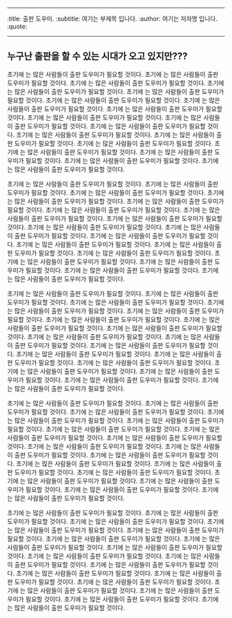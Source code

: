 
---
:title: 출판 도우미.
:subtitle: 여기는 부제목 입니다.
:author: 여기는 저자명 입니다.
:quote:

---


## 누구난 출판을 할 수 있는 시대가 오고 있지만???

초기에 는 많은 사람들이 출판 도우미가 필요할 것이다. 초기에 는 많은 사람들이 출판 도우미가 필요할 것이다. 초기에 는 많은 사람들이 출판 도우미가 필요할 것이다. 초기에 는 많은 사람들이 출판 도우미가 필요할 것이다. 초기에 는 많은 사람들이 출판 도우미가 필요할 것이다. 초기에 는 많은 사람들이 출판 도우미가 필요할 것이다. 초기에 는 많은 사람들이 출판 도우미가 필요할 것이다. 초기에 는 많은 사람들이 출판 도우미가 필요할 것이다. 초기에 는 많은 사람들이 출판 도우미가 필요할 것이다. 초기에 는 많은 사람들이 출판 도우미가 필요할 것이다. 초기에 는 많은 사람들이 출판 도우미가 필요할 것이다. 초기에 는 많은 사람들이 출판 도우미가 필요할 것이다. 초기에 는 많은 사람들이 출판 도우미가 필요할 것이다. 초기에 는 많은 사람들이 출판 도우미가 필요할 것이다. 초기에 는 많은 사람들이 출판 도우미가 필요할 것이다. 초기에 는 많은 사람들이 출판 도우미가 필요할 것이다. 초기에 는 많은 사람들이 출판 도우미가 필요할 것이다. 초기에 는 많은 사람들이 출판 도우미가 필요할 것이다.

초기에 는 많은 사람들이 출판 도우미가 필요할 것이다. 초기에 는 많은 사람들이 출판 도우미가 필요할 것이다. 초기에 는 많은 사람들이 출판 도우미가 필요할 것이다. 초기에 는 많은 사람들이 출판 도우미가 필요할 것이다. 초기에 는 많은 사람들이 출판 도우미가 필요할 것이다. 초기에 는 많은 사람들이 출판 도우미가 필요할 것이다. 초기에 는 많은 사람들이 출판 도우미가 필요할 것이다. 초기에 는 많은 사람들이 출판 도우미가 필요할 것이다. 초기에 는 많은 사람들이 출판 도우미가 필요할 것이다. 초기에 는 많은 사람들이 출판 도우미가 필요할 것이다. 초기에 는 많은 사람들이 출판 도우미가 필요할 것이다. 초기에 는 많은 사람들이 출판 도우미가 필요할 것이다. 초기에 는 많은 사람들이 출판 도우미가 필요할 것이다. 초기에 는 많은 사람들이 출판 도우미가 필요할 것이다. 초기에 는 많은 사람들이 출판 도우미가 필요할 것이다. 초기에 는 많은 사람들이 출판 도우미가 필요할 것이다. 초기에 는 많은 사람들이 출판 도우미가 필요할 것이다. 초기에 는 많은 사람들이 출판 도우미가 필요할 것이다.

초기에 는 많은 사람들이 출판 도우미가 필요할 것이다. 초기에 는 많은 사람들이 출판 도우미가 필요할 것이다. 초기에 는 많은 사람들이 출판 도우미가 필요할 것이다. 초기에 는 많은 사람들이 출판 도우미가 필요할 것이다. 초기에 는 많은 사람들이 출판 도우미가 필요할 것이다. 초기에 는 많은 사람들이 출판 도우미가 필요할 것이다. 초기에 는 많은 사람들이 출판 도우미가 필요할 것이다. 초기에 는 많은 사람들이 출판 도우미가 필요할 것이다. 초기에 는 많은 사람들이 출판 도우미가 필요할 것이다. 초기에 는 많은 사람들이 출판 도우미가 필요할 것이다. 초기에 는 많은 사람들이 출판 도우미가 필요할 것이다. 초기에 는 많은 사람들이 출판 도우미가 필요할 것이다. 초기에 는 많은 사람들이 출판 도우미가 필요할 것이다. 초기에 는 많은 사람들이 출판 도우미가 필요할 것이다. 초기에 는 많은 사람들이 출판 도우미가 필요할 것이다. 초기에 는 많은 사람들이 출판 도우미가 필요할 것이다. 초기에 는 많은 사람들이 출판 도우미가 필요할 것이다. 초기에 는 많은 사람들이 출판 도우미가 필요할 것이다.

초기에 는 많은 사람들이 출판 도우미가 필요할 것이다. 초기에 는 많은 사람들이 출판 도우미가 필요할 것이다. 초기에 는 많은 사람들이 출판 도우미가 필요할 것이다. 초기에 는 많은 사람들이 출판 도우미가 필요할 것이다. 초기에 는 많은 사람들이 출판 도우미가 필요할 것이다. 초기에 는 많은 사람들이 출판 도우미가 필요할 것이다. 초기에 는 많은 사람들이 출판 도우미가 필요할 것이다. 초기에 는 많은 사람들이 출판 도우미가 필요할 것이다. 초기에 는 많은 사람들이 출판 도우미가 필요할 것이다. 초기에 는 많은 사람들이 출판 도우미가 필요할 것이다. 초기에 는 많은 사람들이 출판 도우미가 필요할 것이다. 초기에 는 많은 사람들이 출판 도우미가 필요할 것이다. 초기에 는 많은 사람들이 출판 도우미가 필요할 것이다. 초기에 는 많은 사람들이 출판 도우미가 필요할 것이다. 초기에 는 많은 사람들이 출판 도우미가 필요할 것이다. 초기에 는 많은 사람들이 출판 도우미가 필요할 것이다. 초기에 는 많은 사람들이 출판 도우미가 필요할 것이다. 초기에 는 많은 사람들이 출판 도우미가 필요할 것이다.

초기에 는 많은 사람들이 출판 도우미가 필요할 것이다. 초기에 는 많은 사람들이 출판 도우미가 필요할 것이다. 초기에 는 많은 사람들이 출판 도우미가 필요할 것이다. 초기에 는 많은 사람들이 출판 도우미가 필요할 것이다. 초기에 는 많은 사람들이 출판 도우미가 필요할 것이다. 초기에 는 많은 사람들이 출판 도우미가 필요할 것이다. 초기에 는 많은 사람들이 출판 도우미가 필요할 것이다. 초기에 는 많은 사람들이 출판 도우미가 필요할 것이다. 초기에 는 많은 사람들이 출판 도우미가 필요할 것이다. 초기에 는 많은 사람들이 출판 도우미가 필요할 것이다. 초기에 는 많은 사람들이 출판 도우미가 필요할 것이다. 초기에 는 많은 사람들이 출판 도우미가 필요할 것이다. 초기에 는 많은 사람들이 출판 도우미가 필요할 것이다. 초기에 는 많은 사람들이 출판 도우미가 필요할 것이다. 초기에 는 많은 사람들이 출판 도우미가 필요할 것이다. 초기에 는 많은 사람들이 출판 도우미가 필요할 것이다. 초기에 는 많은 사람들이 출판 도우미가 필요할 것이다. 초기에 는 많은 사람들이 출판 도우미가 필요할 것이다.


